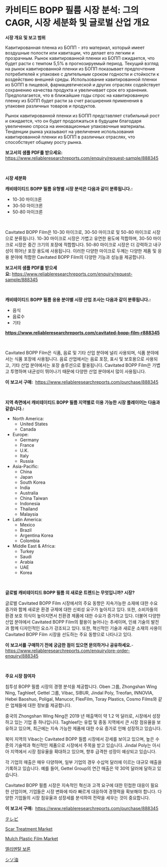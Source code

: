 <p><h1>카비티드 BOPP 필름 시장 분석: 그의 CAGR, 시장 세분화 및 글로벌 산업 개요</h1></p><p><strong>시장 개요 및 보고 범위</strong></p>
<p><p>Кавитированная пленка из БОПП - это материал, который имеет воздушные полости или кавитации, что делает его легким и прозрачным. Рынок кавитированной пленки из БОПП ожидается, что будет расти с темпом 5,5% в прогнозируемый период. Текущий взгляд на рынок кавитированной пленки из БОПП показывает предпочтение потребителей к упаковке с длительным сроком годности и стойкости к воздействию внешней среды. Использование кавитированной пленки из БОПП в пищевой, фармацевтической и других отраслях содействует сохранению качества продукта и увеличивает срок его хранения. Предполагается, что в ближайшие годы спрос на кавитированную пленку из БОПП будет расти за счет расширения применения в упаковке различных товаров и продуктов.</p><p>Рынок кавитированной пленки из БОПП представляет стабильный рост и ожидается, что он будет продолжаться в будущем благодаря увеличению спроса на инновационные упаковочные материалы. Тенденции рынка указывают на увеличение использования кавитированной пленки из БОПП в различных отраслях, что способствует общему росту рынка.</p></p>
<p><strong>보고서의 샘플 PDF를 받으세요:</strong> <a href="https://www.reliableresearchreports.com/enquiry/request-sample/888345">https://www.reliableresearchreports.com/enquiry/request-sample/888345</a></p>
<p>&nbsp;</p>
<p><strong>시장 세분화</strong></p>
<p><strong>캐비테이티드 BOPP 필름 유형별 시장 분석은 다음과 같이 분류됩니다.:</strong></p>
<p><ul><li>10-30 마이크론</li><li>30-50 마이크론</li><li>50-80 마이크론</li></ul></p>
<p>&nbsp;</p>
<p><p>Cavitated BOPP Film은 10-30 마이크로, 30-50 마이크로 및 50-80 마이크로 시장으로 분류됩니다. 10-30 마이크로 시장은 가볍고 유연한 용도에 적합하며, 30-50 마이크로 시장은 중간 크기의 포장에 적합합니다. 50-80 마이크로 시장은 더 강력하고 내구성이 뛰어난 포장 용도에 사용됩니다. 이러한 다양한 마이크로 두께는 다양한 제품 및 응용 분야에 적합한 Cavitated BOPP Film의 다양한 기능과 성능을 제공합니다.</p></p>
<p><strong>보고서의 샘플 PDF를 받으세요:</strong>&nbsp;<a href="https://www.reliableresearchreports.com/enquiry/request-sample/888345">https://www.reliableresearchreports.com/enquiry/request-sample/888345</a></p>
<p>&nbsp;</p>
<p><strong> 캐비테이티드 BOPP 필름 응용 분야별 시장 산업 조사는 다음과 같이 분류됩니다.:</strong></p>
<p><ul><li>음식</li><li>음료수</li><li>기타</li></ul></p>
<p><strong><a href="https://www.reliableresearchreports.com/cavitated-bopp-film-r888345">https://www.reliableresearchreports.com/cavitated-bopp-film-r888345</a></strong></p>
<p>&nbsp;</p>
<p><p>Cavitated BOPP Film은 식품, 음료 및 기타 산업 분야에 널리 사용되며, 식품 분야에서는 식품 포장에 사용됩니다. 음료 산업에서는 음료 포장, 표시 및 보호용으로 사용되고, 기타 산업 분야에서는 포장 솔루션으로 활용됩니다. Cavitated BOPP Film은 가볍고 투명하며 내균성이 뛰어나기 때문에 다양한 산업 분야에서 많이 사용됩니다.</p></p>
<p><strong>이 보고서 구매:</strong>&nbsp; <a href="https://www.reliableresearchreports.com/purchase/888345">https://www.reliableresearchreports.com/purchase/888345</a></p>
<p>&nbsp;</p>
<p><strong>지역 측면에서 캐비테이티드 BOPP 필름 지역별로 이용 가능한 시장 플레이어는 다음과 같습니다.:</strong></p>
<p><ul>
    <li>
        North America:
        <ul>
            <li>United States</li>
            <li>Canada</li>
        </ul>
    </li>
    <li>
        Europe:
        <ul>
            <li>Germany</li>
            <li>France</li>
            <li>U.K.</li>
            <li>Italy</li>
            <li>Russia</li>
        </ul>
    </li>
    <li>
        Asia-Pacific:
        <ul>
            <li>China</li>
            <li>Japan</li>
            <li>South Korea</li>
            <li>India</li>
            <li>Australia</li>
            <li>China Taiwan</li>
            <li>Indonesia</li>
            <li>Thailand</li>
            <li>Malaysia</li>
        </ul>
    </li>
    <li>
        Latin America:
        <ul>
            <li>Mexico</li>
            <li>Brazil</li>
            <li>Argentina Korea</li>
            <li>Colombia</li>
        </ul>
    </li>
    <li>
        Middle East & Africa:
        <ul>
            <li>Turkey</li>
            <li>Saudi</li>
            <li>Arabia</li>
            <li>UAE</li>
            <li>Korea</li>
        </ul>
    </li>
    </ul></p>
<p>&nbsp;</p>
<p><strong>글로벌 캐비테이티드 BOPP 필름 의 새로운 트렌드는 무엇입니까? 시장?</strong></p>
<p><p>글로벌 Cavitated BOPP Film 시장에서의 주요 동향은 지속가능한 소재에 대한 수요 증가와 함께 새로운 환경 규제에 대한 신뢰성 요구가 높아지고 있다. 또한, 소비자들의 환경 보호 의식이 높아지면서 친환경 제품에 대한 수요가 증가하고 있다. 더불어 다양한 산업 분야에서 Cavitated BOPP Film의 활용이 늘어나는 추세이며, 인쇄 기술의 발전과 함께 디자인적인 요소가 강조되고 있다. 또한, 혁신적인 기술과 새로운 소재의 사용이 Cavitated BOPP Film 시장을 선도하는 주요 동향으로 나타나고 있다.</p></p>
<p><strong>이 보고서를 구매하기 전에 궁금한 점이 있으면 문의하거나 공유하세요.</strong>- <a href="https://www.reliableresearchreports.com/enquiry/pre-order-enquiry/888345">https://www.reliableresearchreports.com/enquiry/pre-order-enquiry/888345</a></p>
<p>&nbsp;</p>
<p><strong>주요 시장 참여자</strong></p>
<p><p>침투성 BOPP 필름 시장의 경쟁 분석을 제공합니다. Oben 그룹, Zhongshan Wing Ning, Taghleef, Gettel 그룹, Vibac, SIBUR, Jindal Poly, Treofan, INNOVIA, Hebei Baoshuo, Poligal, Manucor, FlexFilm, Toray Plastics, Cosmo Films와 같은 업체들에 대한 정보를 제공합니다.</p><p>중국의 Zhongshan Wing Ning은 2019 년 매출액이 약 1.2 억 달러로, 시장에서 성장하고 있는 기업 중 하나입니다. Taghleef는 유럽 및 중동 지역에서 큰 시장 점유율을 보유하고 있으며, 최근에는 지속 가능한 제품에 대한 수요 증가로 인해 성장하고 있습니다.</p><p>북미 지역의 Vibac는 Cavitated BOPP 필름 시장에서 강세를 보이고 있으며, 높은 수준의 기술력과 혁신적인 제품으로 시장에서 주목을 받고 있습니다. Jindal Poly는 아시아 지역에서 시장 점유율을 확대하고 있으며, 향후 급격한 성장이 예상되고 있습니다.</p><p>각 기업의 매출은 매우 다양하며, 일부 기업의 경우 수십억 달러에 이르는 대규모 매출을 기록하고 있습니다. 예를 들어, Gettel Group의 연간 매출은 약 30억 달러에 달하고 있습니다.</p><p>Cavitated BOPP 필름 시장은 지속적인 혁신과 고객 요구에 대한 민첩한 대응이 필요한 산업이며, 기업들은 시장 변화에 따라 빠르게 대응하여 경쟁력을 확보해야 합니다. 다양한 기업들의 시장 점유율과 성장세를 분석하여 전략을 세우는 것이 중요합니다.</p></p>
<p><strong>이 보고서 구매:</strong>&nbsp;&nbsp;<a href="https://www.reliableresearchreports.com/purchase/888345">https://www.reliableresearchreports.com/purchase/888345</a></p>
<p><p><a href="https://github.com/dzy793153605/Market-Research-Report-List-1/blob/main/791184327450.md">テレビ</a></p><p><a href="https://github.com/marloy8/Market-Research-Report-List-4/blob/main/scar-treatment-market.md">Scar Treatment Market</a></p><p><a href="https://issuu.com/reportprime-2/docs/mulch-plastic-film-market-size-2030.pptx">Mulch Plastic Film Market</a></p><p><a href="https://github.com/plelbej847484502/Market-Research-Report-List-1/blob/main/627345127501.md">엘리멘탈 보론</a></p><p><a href="https://github.com/EthanMorar2011/Market-Research-Report-List-1/blob/main/912842927452.md">シソ油</a></p></p>